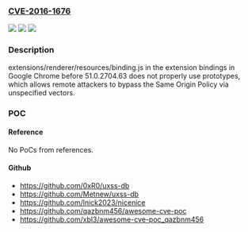 ### [CVE-2016-1676](https://cve.mitre.org/cgi-bin/cvename.cgi?name=CVE-2016-1676)
![](https://img.shields.io/static/v1?label=Product&message=n%2Fa&color=blue)
![](https://img.shields.io/static/v1?label=Version&message=n%2Fa&color=blue)
![](https://img.shields.io/static/v1?label=Vulnerability&message=n%2Fa&color=brighgreen)

### Description

extensions/renderer/resources/binding.js in the extension bindings in Google Chrome before 51.0.2704.63 does not properly use prototypes, which allows remote attackers to bypass the Same Origin Policy via unspecified vectors.

### POC

#### Reference
No PoCs from references.

#### Github
- https://github.com/0xR0/uxss-db
- https://github.com/Metnew/uxss-db
- https://github.com/lnick2023/nicenice
- https://github.com/qazbnm456/awesome-cve-poc
- https://github.com/xbl3/awesome-cve-poc_qazbnm456

